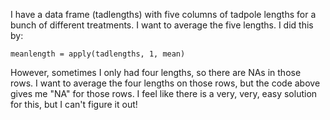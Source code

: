 I have a data frame (tadlengths) with five columns of tadpole lengths for a bunch of different treatments. I want to average the five lengths. I did this by:

```
meanlength = apply(tadlengths, 1, mean)
```
However, sometimes I only had four lengths, so there are NAs in those rows. I want to average the four lengths on those rows, but the code above gives me "NA" for those rows. I feel like there is a very, very, easy solution for this, but I can't figure it out!

